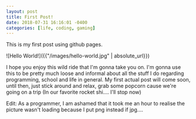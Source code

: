 ```yaml
---
layout: post
title: First Post!
date: 2018-07-31 16:16:01 -0400
categories: [life, coding, gaming]
---
```


This is my first post using github pages.

![Hello World!]({{"/images/hello-world.jpg" | absolute_url}})

I hope you enjoy this wild ride that I'm gonna take you on. I'm gonna use this to be pretty much loose and informal about all the stuff I do regarding programming, school and life in general. My first actual post will come soon, until then, just stick around and relax, grab some popcorn cause we're going on a trip (In our favorite rocket shi.... I'll stop now)

Edit: As a programmer, I am ashamed that it took me an hour to realise the picture wasn't loading because I put png instead if jpg....